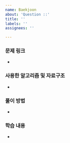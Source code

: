 ```yaml
---
name: Baekjoon
about: 'Question ::'
title: ''
labels: ''
assignees: ''

---
```


### 문제 링크
- 

### 사용한 알고리즘 및 자료구조
- 

### 풀이 방법
- 

### 학습 내용
-
